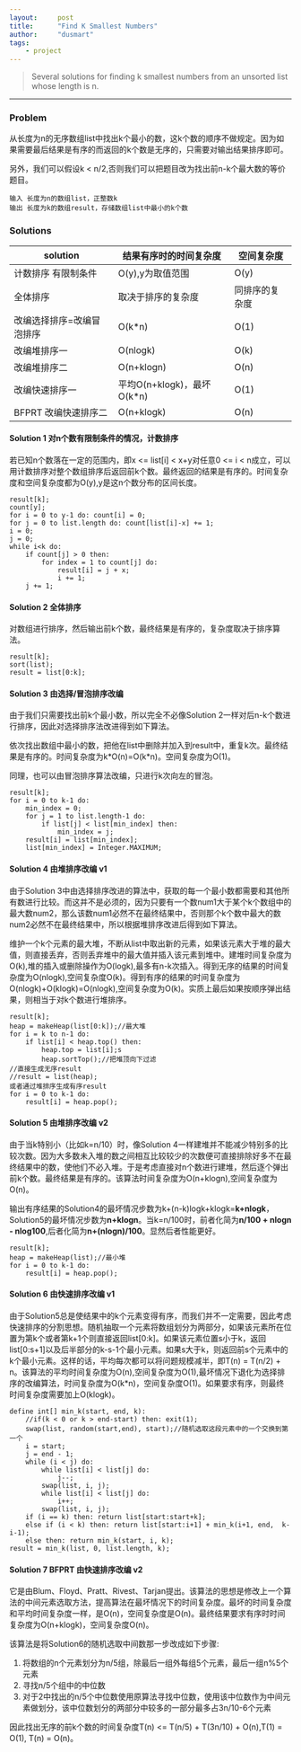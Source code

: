 ```yaml
---
layout:     post
title:      "Find K Smallest Numbers"
author:     "dusmart"
tags:
    - project
---
```


> Several solutions for finding k smallest numbers from an unsorted list whose length is n.

<!--more-->

---

### Problem

从长度为n的无序数组list中找出k个最小的数，这k个数的顺序不做规定。因为如果需要最后结果是有序的而返回的k个数是无序的，只需要对输出结果排序即可。

另外，我们可以假设k < n/2,否则我们可以把题目改为找出前n-k个最大数的等价题目。

```
输入 长度为n的数组list，正整数k
输出 长度为k的数组result，存储数组list中最小的k个数
```

### Solutions

solution                | 结果有序时的时间复杂度             | 空间复杂度
----------------------- | ------------------------------- | ---------
计数排序 有限制条件        | O(y),y为取值范围                 | O(y)
全体排序                 | 取决于排序的复杂度                 | 同排序的复杂度
改编选择排序=改编冒泡排序   | O(k\*n)                        |  O(1)
改编堆排序一              | O(nlogk)                        | O(k)
改编堆排序二              | O(n+klogn)                      | O(n)
改编快速排序一             | 平均O(n+klogk)，最坏O(k*n)       | O(1)
BFPRT 改编快速排序二       | O(n+klogk)                      | O(n)

#### Solution 1 对n个数有限制条件的情况，计数排序

若已知n个数落在一定的范围内，即x <= list[i] < x+y对任意0 <= i < n成立，可以用计数排序对整个数组排序后返回前k个数。最终返回的结果是有序的。时间复杂度和空间复杂度都为O(y),y是这n个数分布的区间长度。

```
result[k];
count[y];
for i = 0 to y-1 do: count[i] = 0;
for j = 0 to list.length do: count[list[i]-x] += 1;
i = 0;
j = 0;
while i<k do:
    if count[j] > 0 then: 
        for index = 1 to count[j] do:
            result[i] = j + x;
            i += 1;
    j += 1;
```

#### Solution 2 全体排序

对数组进行排序，然后输出前k个数，最终结果是有序的，复杂度取决于排序算法。

```
result[k];
sort(list);
result = list[0:k];
```

#### Solution 3 由选择/冒泡排序改编

由于我们只需要找出前k个最小数，所以完全不必像Solution 2一样对后n-k个数进行排序，因此对选择排序法改进得到如下算法。

依次找出数组中最小的数，把他在list中删除并加入到result中，重复k次。最终结果是有序的。时间复杂度为k\*O(n)=O(k*n)。空间复杂度为O(1)。

同理，也可以由冒泡排序算法改编，只进行k次向左的冒泡。

```
result[k];
for i = 0 to k-1 do:
    min_index = 0;
    for j = 1 to list.length-1 do:
        if list[j] < list[min_index] then:
            min_index = j;
    result[i] = list[min_index];
    list[min_index] = Integer.MAXIMUM;
```

#### Solution 4 由堆排序改编 v1

由于Solution 3中由选择排序改进的算法中，获取的每一个最小数都需要和其他所有数进行比较。而这并不是必须的，因为只要有一个数num1大于某个k个数组中的最大数num2，那么该数num1必然不在最终结果中，否则那个k个数中最大的数num2必然不在最终结果中，所以根据堆排序改进后得到如下算法。

维护一个k个元素的最大堆，不断从list中取出新的元素，如果该元素大于堆的最大值，则直接丢弃，否则丢弃堆中的最大值并插入该元素到堆中。建堆时间复杂度为O(k),堆的插入或删除操作为O(logk),最多有n-k次插入。得到无序的结果的时间复杂度为O(nlogk),空间复杂度O(k)。得到有序的结果的时间复杂度为O(nlogk)+O(klogk)=O(nlogk),空间复杂度为O(k)。实质上最后如果按顺序弹出结果，则相当于对k个数进行堆排序。

```
result[k];
heap = makeHeap(list[0:k]);//最大堆
for i = k to n-1 do:
    if list[i] < heap.top() then:
        heap.top = list[i];s
        heap.sortTop();//把堆顶向下过滤
//直接生成无序result
//result = list(heap);
或者通过堆排序生成有序result
for i = 0 to k-1 do:  
    result[i] = heap.pop();
```

#### Solution 5 由堆排序改编 v2

由于当k特别小（比如k=n/10）时，像Solution 4一样建堆并不能减少特别多的比较次数。因为大多数未入堆的数之间相互比较较少的次数便可直接排除好多不在最终结果中的数，使他们不必入堆。于是考虑直接对n个数进行建堆，然后逐个弹出前k个数。最终结果是有序的。该算法时间复杂度为O(n+klogn),空间复杂度为O(n)。

输出有序结果的Solution4的最坏情况步数为k+(n-k)logk+klogk=**k+nlogk**，Solution5的最坏情况步数为**n+klogn**。当k=n/100时，前者化简为**n/100 + nlogn - nlog100**,后者化简为**n+(nlogn)/100**。显然后者性能更好。

```
result[k];
heap = makeHeap(list);//最小堆
for i = 0 to k-1 do:
    result[i] = heap.pop();
```

#### Solution 6 由快速排序改编 v1

由于Solution5总是使结果中的k个元素变得有序，而我们并不一定需要，因此考虑快速排序的分割思想。随机抽取一个元素将数组划分为两部分，如果该元素所在位置为第k个或者第k+1个则直接返回list[0:k]。如果该元素位置s小于k，返回list[0:s+1]以及后半部分的k-s-1个最小元素。如果s大于k，则返回前s个元素中的k个最小元素。这样的话，平均每次都可以将问题规模减半，即T(n) = T(n/2) + n。该算法的平均时间复杂度为O(n),空间复杂度为O(1),最坏情况下退化为选择排序的改编算法，时间复杂度为O(k*n)，空间复杂度O(1)。如果要求有序，则最终时间复杂度需要加上O(klogk)。

```
define int[] min_k(start, end, k):
    //if(k < 0 or k > end-start) then: exit(1);
    swap(list, random(start,end), start);//随机选取这段元素中的一个交换到第一个
    i = start;
    j = end - 1;
    while (i < j) do:
        while list[i] < list[j] do:
            j--;
        swap(list, i, j);
        while list[i] < list[j] do:
            i++;
        swap(list, i, j);
    if (i == k) then: return list[start:start+k];
    else if (i < k) then: return list[start:i+1] + min_k(i+1, end,  k-i-1);
    else then: return min_k(start, i, k);
result = min_k(list, 0, list.length, k);
```

#### Solution 7 BFPRT 由快速排序改编 v2

它是由Blum、Floyd、Pratt、Rivest、Tarjan提出。该算法的思想是修改上一个算法的中间元素选取方法，提高算法在最坏情况下的时间复杂度。最坏的时间复杂度和平均时间复杂度一样，是O(n)，空间复杂度是O(n)。最终结果要求有序时时间复杂度为O(n+klogk)，空间复杂度O(n)。

该算法是将Solution6的随机选取中间数那一步改成如下步骤:
1. 将数组的n个元素划分为n/5组，除最后一组外每组5个元素，最后一组n%5个元素
2. 寻找n/5个组中的中位数
3. 对于2中找出的n/5个中位数使用原算法寻找中位数，使用该中位数作为中间元素做划分，该中位数划分的两部分中较多的一部分最多占3n/10-6个元素

因此找出无序的前k个数的时间复杂度T(n) <= T(n/5) + T(3n/10) + O(n),T(1) = O(1), T(n) = O(n)。